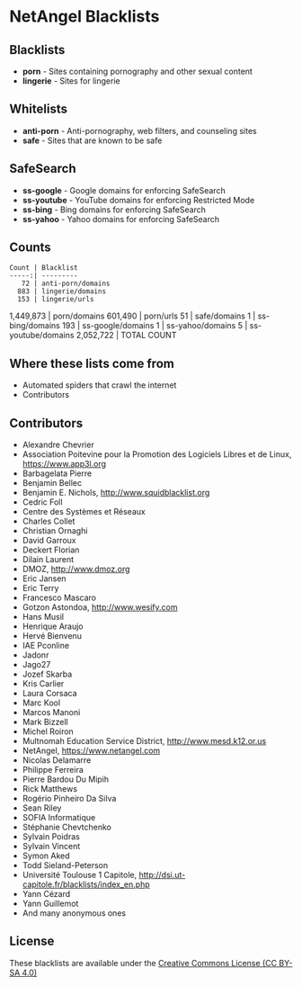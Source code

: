 # NetAngel Blacklists

## Blacklists

- **porn** - Sites containing pornography and other sexual content
- **lingerie** - Sites for lingerie

## Whitelists

- **anti-porn** - Anti-pornography, web filters, and counseling sites
- **safe** - Sites that are known to be safe

## SafeSearch

- **ss-google** - Google domains for enforcing SafeSearch
- **ss-youtube** - YouTube domains for enforcing Restricted Mode
- **ss-bing** - Bing domains for enforcing SafeSearch
- **ss-yahoo** - Yahoo domains for enforcing SafeSearch

## Counts

    Count | Blacklist
    -----:| ---------
       72 | anti-porn/domains
      883 | lingerie/domains
      153 | lingerie/urls
1,449,873 | porn/domains
  601,490 | porn/urls
       51 | safe/domains
        1 | ss-bing/domains
      193 | ss-google/domains
        1 | ss-yahoo/domains
        5 | ss-youtube/domains
2,052,722 | TOTAL COUNT

## Where these lists come from

- Automated spiders that crawl the internet
- Contributors

## Contributors

- Alexandre Chevrier
- Association Poitevine pour la Promotion des Logiciels Libres et de Linux, https://www.app3l.org
- Barbagelata Pierre
- Benjamin Bellec
- Benjamin E. Nichols, http://www.squidblacklist.org
- Cedric Foll
- Centre des Systèmes et Réseaux
- Charles Collet
- Christian Ornaghi
- David Garroux
- Deckert Florian
- Dilain Laurent
- DMOZ, http://www.dmoz.org
- Eric Jansen
- Eric Terry
- Francesco Mascaro
- Gotzon Astondoa, http://www.wesify.com
- Hans Musil
- Henrique Araujo
- Hervé Bienvenu
- IAE Pconline
- Jadonr
- Jago27
- Jozef Skarba
- Kris Carlier
- Laura Corsaca
- Marc Kool
- Marcos Manoni
- Mark Bizzell
- Michel Roiron
- Multnomah Education Service District, http://www.mesd.k12.or.us
- NetAngel, https://www.netangel.com
- Nicolas Delamarre
- Philippe Ferreira
- Pierre Bardou Du Mipih
- Rick Matthews
- Rogério Pinheiro Da Silva
- Sean Riley
- SOFIA Informatique
- Stéphanie Chevtchenko
- Sylvain Poidras
- Sylvain Vincent
- Symon Aked
- Todd Sieland-Peterson
- Université Toulouse 1 Capitole, http://dsi.ut-capitole.fr/blacklists/index_en.php
- Yann Cézard
- Yann Guillemot
- And many anonymous ones

## License

These blacklists are available under the [Creative Commons License (CC BY-SA 4.0)](https://creativecommons.org/licenses/by-sa/4.0/)
